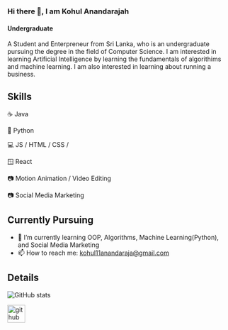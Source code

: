 ### Hi there 👋, I am Kohul Anandarajah
#### Undergraduate
A Student and Enterpreneur from Sri Lanka, who is an undergraduate pursuing the degree in the field of Computer Science. I am interested in learning Artificial Intelligence by learning the fundamentals of algorithims and machine learning. I am also interested in learning about running a business.

## Skills
☕ Java

🐍 Python

💻 JS / HTML / CSS / 

🪟 React

📷 Motion Animation / Video Editing

📷 Social Media Marketing

## Currently Pursuing
 
- 🌱 I’m currently learning OOP, Algorithms, Machine Learning(Python), and Social Media Marketing
- 📫 How to reach me: kohul11anandaraja@gmail.com

## Details

![GitHub stats](https://github-readme-stats.vercel.app/api?username=kohular&show_icons=true)

[<img src='https://cdn.jsdelivr.net/npm/simple-icons@3.0.1/icons/github.svg' alt='github' height='40'>](https://github.com/kohular)


